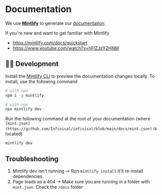 # Documentation

We use **[Mintlify](https://mintlify.com/)** to generate our [documentation](https://infisical.com/docs).

If you're new and want to get familiar with Mintlify
- https://mintlify.com/docs/quickstart
- https://www.youtube.com/watch?v=hFlZJzY2HNM

## 👩‍💻 Development

Install the [Mintlify CLI](https://www.npmjs.com/package/mintlify) to preview the documentation changes locally. To install, use the following command

```sh
# with npm
npm i -g mintlify

# with npx
npx mintlify dev
```

Run the following command at the root of your documentation (where `[mint.json](https://github.com/Infisical/infisical/blob/main/docs/mint.json)` is located)

```sh
mintlify dev
```

## Troubleshooting

1. Mintlify dev isn't running → Run `mintlify install` it'll re-install dependencies.
2. Page loads as a 404 → Make sure you are running in a folder with `mint.json`. Check the `/docs` folder
